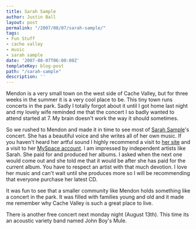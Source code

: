 ```yaml
---
title: Sarah Sample
author: Justin Ball
layout: post
permalink: "/2007/08/07/sarah-sample/"
tags:
- Fun Stuff
- cache valley
- music
- sarah sample
date: '2007-08-07T06:00:00Z'
templateKey: blog-post
path: "/sarah-sample"
description: ''
---
```


Mendon is a very small town on the west side of Cache Valley, but for three weeks in the summer it is a very cool place to be. This tiny town runs concerts in the park. Sadly I totally forgot about it until I got home last night and my lovely wife reminded me that the concert I so badly wanted to attend started at 7. My brain doesn't work the way it should sometimes.

So we rushed to Mendon and made it in time to see most of [Sarah Sample][1]'s concert. She has a beautiful voice and she writes all of her own music. If you haven't heard her artful sound I highly recommend a visit to [her site][1] and a visit to her [MySpace account][2]. I am impressed by independent artists like Sarah. She paid for and produced her albums. I asked when the next one would come out and she told me that it would be after she has paid for the current album. You have to respect an artist with that much devotion. I love her music and can't wait until she produces more so I will be recommending that everyone purchase her latest CD.

 [1]: http://www.sarahsample.com/
 [2]: http://www.myspace.com/sarahsamplemusic

It was fun to see that a smaller community like Mendon holds something like a concert in the park. It was filled with families young and old and it made me remember why Cache Valley is such a great place to live.

There is another free concert next monday night (August 13th). This time its an acoustic variety band named John Boy's Mule.
